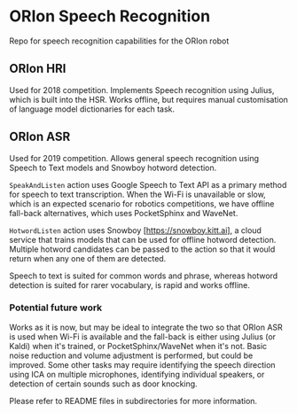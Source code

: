 # ORIon Speech Recognition
Repo for speech recognition capabilities for the ORIon robot

## ORIon HRI
Used for 2018 competition.
Implements Speech recognition using Julius, which is built into the HSR. 
Works offline, but requires manual customisation of language model dictionaries for each task.

## ORIon ASR
Used for 2019 competition.
Allows general speech recognition using Speech to Text models and Snowboy hotword detection. 

`SpeakAndListen` action uses Google Speech to Text API as a primary method for speech to text transcription. When the 
Wi-Fi is unavailable or slow, which is an expected scenario for robotics competitions, we have offline fall-back alternatives,
which uses PocketSphinx and WaveNet. 

`HotwordListen` action uses Snowboy [https://snowboy.kitt.ai], a cloud service that trains models that can be used for offline hotword detection. 
Multiple hotword candidates can be passed to the action so that it would return when any one of them are detected. 

Speech to text is suited for common words and phrase, whereas hotword detection is suited for rarer vocabulary, is rapid and works offline.

### Potential future work
Works as it is now, but may be ideal to integrate the two so that ORIon ASR is used when Wi-Fi is available and the fall-back is either using Julius (or Kaldi) when it's trained, or PocketSphinx/WaveNet when it's not.
Basic noise reduction and volume adjustment is performed, but could be improved. 
Some other tasks may require identifying the speech direction using ICA on multiple microphones, identifying individual speakers, or detection of certain sounds such as door knocking.

Please refer to README files in subdirectories for more information.